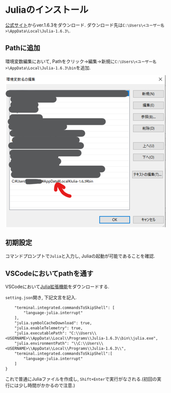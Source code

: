 # Juliaのインストール
[公式サイト](https://julialang.org/downloads/)からver.1.6.3をダウンロード. ダウンロード先は`C:\Users\<ユーザー名>\AppData\Local\Julia-1.6.3\`.

## Pathに追加
環境変数編集において, Pathをクリック->編集->新規に`C:\Users\<ユーザー名>\AppData\Local\Julia-1.6.3\bin`を追加.

![](images/2021-11-11-18-34-55.png)

## 初期設定
コマンドプロンプトで`Julia`と入力し, Juliaの起動が可能であることを確認.

## VSCodeにおいてpathを通す
VSCodeにおいて[Julia拡張機能](https://marketplace.visualstudio.com/items?itemName=julialang.language-julia)をダウンロードする.

`setting.json`開き, 下記文言を記入.
```
    "terminal.integrated.commandsToSkipShell": [
        "language-julia.interrupt"
    ],
    "julia.symbolCacheDownload": true,
    "julia.enableTelemetry": true,
    "julia.executablePath": "C:\\Users\\<USERNAME>\\AppData\\Local\\Programs\\Julia-1.6.3\\bin\\julia.exe",
    "julia.environmentPath": "\\C:\\Users\\<USERNAME>\\AppData\\Local\\Programs\\Julia-1.6.3\\",
    "terminal.integrated.commandsToSkipShell":[
        "language-julia.interrupt"
    ]
}
```

これで普通にJuliaファイルを作成し, `Shift+Enter`で実行がなされる.(初回の実行には少し時間がかかるので注意.)